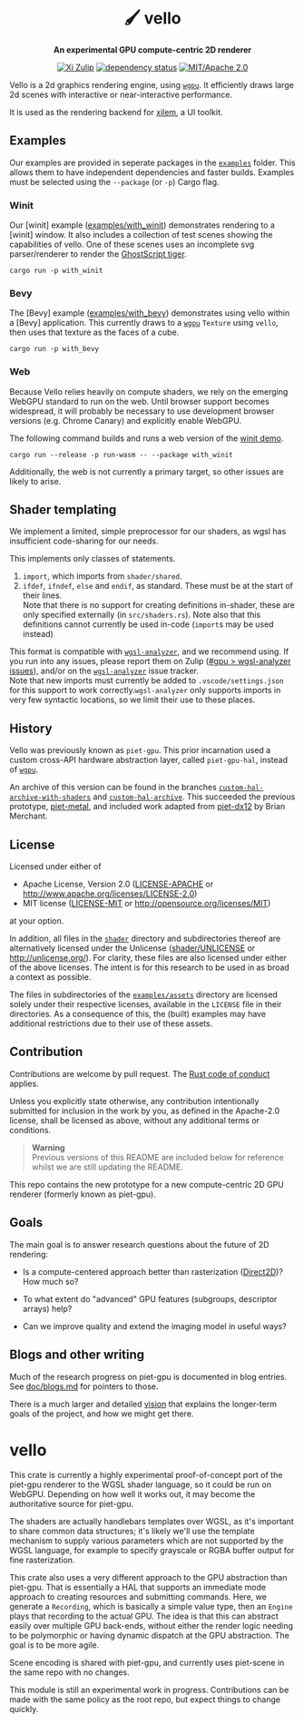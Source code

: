 <div align="center">

# 🖌 vello

**An experimental GPU compute-centric 2D renderer**

[![Xi Zulip](https://img.shields.io/badge/Xi%20Zulip-%23gpu-blue?logo=Zulip)](https://xi.zulipchat.com/#narrow/stream/197075-gpu)
[![dependency status](https://deps.rs/repo/github/linebender/vello/status.svg)](https://deps.rs/repo/github/linebender/vello)
[![MIT/Apache 2.0](https://img.shields.io/badge/license-MIT%2FApache-blue.svg)](#License)
<!-- [![Crates.io](https://img.shields.io/crates/v/vello.svg)](https://crates.io/crates/vello) -->
<!-- [![Docs](https://docs.rs/vello/badge.svg)](https://docs.rs/vello) -->
<!-- [![Build status](https://github.com/linebender/vello/workflows/CI/badge.svg)](https://github.com/linebender/vello/actions) -->

</div>

Vello is a 2d graphics rendering engine, using [`wgpu`].
It efficiently draws large 2d scenes with interactive or near-interactive performance.

<!-- Impressive picture here -->

It is used as the rendering backend for [xilem], a UI toolkit.

## Examples

Our examples are provided in seperate packages in the [`examples`](examples) folder. 
This allows them to have independent dependencies and faster builds.
Examples must be selected using the `--package` (or `-p`) Cargo flag.

### Winit

Our [winit] example ([examples/with_winit](examples/with_winit)) demonstrates rendering to a [winit] window.
It also includes a collection of test scenes showing the capabilities of vello.
One of these scenes uses an incomplete svg parser/renderer to render the [GhostScript tiger].

```shell
cargo run -p with_winit
```

### Bevy

The [Bevy] example ([examples/with_bevy](examples/with_bevy)) demonstrates using vello within a [Bevy] application.
This currently draws to a [`wgpu`] `Texture` using `vello`, then uses that texture as the faces of a cube.

```shell
cargo run -p with_bevy
```

### Web

Because Vello relies heavily on compute shaders, we rely on the emerging WebGPU standard to run on the web.
Until browser support becomes widespread, it will probably be necessary to use development browser versions (e.g. Chrome Canary) and explicitly enable WebGPU.

The following command builds and runs a web version of the [winit demo](#Winit).

```shell
cargo run --release -p run-wasm -- --package with_winit
```

Additionally, the web is not currently a primary target, so other issues are likely to arise.

## Shader templating

We implement a limited, simple preprocessor for our shaders, as wgsl has insufficient code-sharing for our needs.

This implements only classes of statements.
1. `import`, which imports from `shader/shared`.
2. `ifdef`, `ifndef`, `else` and `endif`, as standard.
  These must be at the start of their lines.  
  Note that there is no support for creating definitions in-shader, these are only specified externally (in `src/shaders.rs`).
  Note also that this definitions cannot currently be used in-code (`import`s may be used instead)

This format is compatible with [`wgsl-analyzer`], and we recommend using.
If you run into any issues, please report them on Zulip ([#gpu > wgsl-analyzer issues](https://xi.zulipchat.com/#narrow/stream/197075-gpu/topic/wgsl-analyzer.20issues)), and/or on the [`wgsl-analyzer`] issue tracker.  
Note that new imports must currently be added to `.vscode/settings.json` for this support to work correctly.`wgsl-analyzer` only supports imports in very few syntactic locations, so we limit their use to these places.

## History

Vello was previously known as `piet-gpu`. This prior incarnation used a custom cross-API hardware abstraction layer, called `piet-gpu-hal`, instead of [`wgpu`].
<!-- Some discussion of this transition can be found in the blog post [A requiem to piet-gpu-hal]() TODO: Once the blog post is published -->

An archive of this version can be found in the branches [`custom-hal-archive-with-shaders`] and [`custom-hal-archive`].
This succeeded the previous prototype, [piet-metal], and included work adapted from [piet-dx12] by Brian Merchant.

<!-- Some mention of `google/forma` here -->

## License

Licensed under either of

 * Apache License, Version 2.0
   ([LICENSE-APACHE](LICENSE-APACHE) or http://www.apache.org/licenses/LICENSE-2.0)
 * MIT license
   ([LICENSE-MIT](LICENSE-MIT) or http://opensource.org/licenses/MIT)

at your option.

In addition, all files in the [`shader`](shader) directory and subdirectories thereof are alternatively 
licensed under the Unlicense ([shader/UNLICENSE](shader/UNLICENSE) or http://unlicense.org/).
For clarity, these files are also licensed under either of the above licenses.
The intent is for this research to be used in as broad a context as possible.

The files in subdirectories of the [`examples/assets`](examples/assets) directory are licensed solely under 
their respective licenses, available in the `LICENSE` file in their directories.
As a consequence of this, the (built) examples may have additional restrictions due to their use of these assets.

## Contribution

Contributions are welcome by pull request. The [Rust code of conduct] applies.

Unless you explicitly state otherwise, any contribution intentionally submitted
for inclusion in the work by you, as defined in the Apache-2.0 license, shall be
licensed as above, without any additional terms or conditions.

> **Warning**  
> Previous versions of this README are included below for reference whilst we are still updating the README.

This repo contains the new prototype for a new compute-centric 2D GPU renderer (formerly known as piet-gpu).


<!-- TODO: Are we transitioning to more production? If so, should we rewrite the README a bit? -->

## Goals

The main goal is to answer research questions about the future of 2D rendering:

-   Is a compute-centered approach better than rasterization ([Direct2D])? How much so?

-   To what extent do "advanced" GPU features (subgroups, descriptor arrays) help?

-   Can we improve quality and extend the imaging model in useful ways?

## Blogs and other writing

Much of the research progress on piet-gpu is documented in blog entries. See [doc/blogs.md](doc/blogs.md) for pointers to those.

There is a much larger and detailed [vision](doc/vision.md) that explains the longer-term goals of the project, and how we might get there.

[piet-metal]: https://github.com/linebender/piet-metal
[direct2d]: https://docs.microsoft.com/en-us/windows/win32/direct2d/direct2d-portal
[`wgpu`]: https://wgpu.rs/
[xilem]: https://github.com/linebender/xilem/
[rust code of conduct]: https://www.rust-lang.org/policies/code-of-conduct
[`custom-hal-archive-with-shaders`]: https://github.com/linebender/piet-gpu/tree/custom-hal-archive-with-shaders
[`custom-hal-archive`]: https://github.com/linebender/piet-gpu/tree/custom-hal-archive
[piet-dx12]: https://github.com/bzm3r/piet-dx12
[GhostScript tiger]: https://commons.wikimedia.org/wiki/File:Ghostscript_Tiger.svg
[`wgsl-analyzer`]: https://marketplace.visualstudio.com/items?itemName=wgsl-analyzer.wgsl-analyzer

# vello

This crate is currently a highly experimental proof-of-concept port of the piet-gpu renderer to the WGSL shader language, so it could be run on WebGPU. Depending on how well it works out, it may become the authoritative source for piet-gpu.

The shaders are actually handlebars templates over WGSL, as it's important to share common data structures; it's likely we'll use the template mechanism to supply various parameters which are not supported by the WGSL language, for example to specify grayscale or RGBA buffer output for fine rasterization.

This crate also uses a very different approach to the GPU abstraction than piet-gpu. That is essentially a HAL that supports an immediate mode approach to creating resources and submitting commands. Here, we generate a `Recording`, which is basically a simple value type, then an `Engine` plays that recording to the actual GPU. The idea is that this can abstract easily over multiple GPU back-ends, without either the render logic needing to be polymorphic or having dynamic dispatch at the GPU abstraction. The goal is to be more agile.

Scene encoding is shared with piet-gpu, and currently uses piet-scene in the same repo with no changes.

This module is still an experimental work in progress. Contributions can be made with the same policy as the root repo, but expect things to change quickly.
